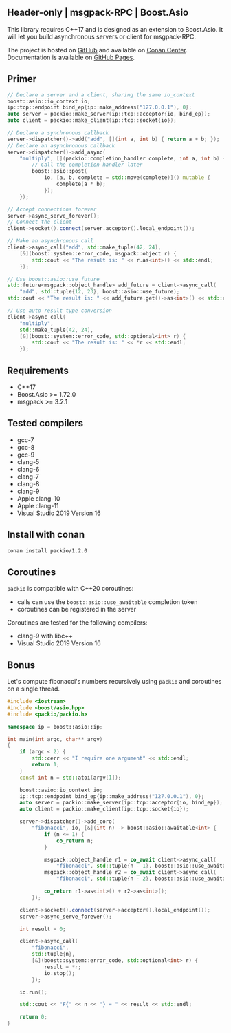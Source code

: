 
## Header-only | msgpack-RPC | Boost.Asio

This library requires C++17 and is designed as an extension to Boost.Asio. It will let you build asynchronous servers or client for msgpack-RPC.

The project is hosted on [GitHub](https://github.com/qchateau/packio/) and available on [Conan Center](https://conan.io/center/). Documentation is available on [GitHub Pages](https://qchateau.github.io/packio/).

## Primer

```cpp
// Declare a server and a client, sharing the same io_context
boost::asio::io_context io;
ip::tcp::endpoint bind_ep{ip::make_address("127.0.0.1"), 0};
auto server = packio::make_server(ip::tcp::acceptor{io, bind_ep});
auto client = packio::make_client(ip::tcp::socket{io});

// Declare a synchronous callback
server->dispatcher()->add("add", [](int a, int b) { return a + b; });
// Declare an asynchronous callback
server->dispatcher()->add_async(
    "multiply", [](packio::completion_handler complete, int a, int b) {
        // Call the completion handler later
        boost::asio::post(
            io, [a, b, complete = std::move(complete)]() mutable {
                complete(a * b);
            });
    });

// Accept connections forever
server->async_serve_forever();
// Connect the client
client->socket().connect(server.acceptor().local_endpoint());

// Make an asynchronous call
client->async_call("add", std::make_tuple(42, 24),
    [&](boost::system::error_code, msgpack::object r) {
        std::cout << "The result is: " << r.as<int>() << std::endl;
    });

// Use boost::asio::use_future
std::future<msgpack::object_handle> add_future = client->async_call(
    "add", std::tuple{12, 23}, boost::asio::use_future);
std::cout << "The result is: " << add_future.get()->as<int>() << std::endl;

// Use auto result type conversion
client->async_call(
    "multiply",
    std::make_tuple(42, 24),
    [&](boost::system::error_code, std::optional<int> r) {
        std::cout << "The result is: " << *r << std::endl;
    });
```

## Requirements

- C++17
- Boost.Asio >= 1.72.0
- msgpack >= 3.2.1

## Tested compilers

- gcc-7
- gcc-8
- gcc-9
- clang-5
- clang-6
- clang-7
- clang-8
- clang-9
- Apple clang-10
- Apple clang-11
- Visual Studio 2019 Version 16

## Install with conan

```bash
conan install packio/1.2.0
```

## Coroutines

``packio`` is compatible with C++20 coroutines:
- calls can use the ``boost::asio::use_awaitable`` completion token
- coroutines can be registered in the server

Coroutines are tested for the following compilers:
- clang-9 with libc++
- Visual Studio 2019 Version 16

## Bonus

Let's compute fibonacci's numbers recursively using ``packio`` and coroutines on a single thread.

```cpp
#include <iostream>
#include <boost/asio.hpp>
#include <packio/packio.h>

namespace ip = boost::asio::ip;

int main(int argc, char** argv)
{
    if (argc < 2) {
        std::cerr << "I require one argument" << std::endl;
        return 1;
    }
    const int n = std::atoi(argv[1]);

    boost::asio::io_context io;
    ip::tcp::endpoint bind_ep{ip::make_address("127.0.0.1"), 0};
    auto server = packio::make_server(ip::tcp::acceptor{io, bind_ep});
    auto client = packio::make_client(ip::tcp::socket{io});

    server->dispatcher()->add_coro(
        "fibonacci", io, [&](int n) -> boost::asio::awaitable<int> {
            if (n <= 1) {
                co_return n;
            }

            msgpack::object_handle r1 = co_await client->async_call(
                "fibonacci", std::tuple{n - 1}, boost::asio::use_awaitable);
            msgpack::object_handle r2 = co_await client->async_call(
                "fibonacci", std::tuple{n - 2}, boost::asio::use_awaitable);

            co_return r1->as<int>() + r2->as<int>();
        });

    client->socket().connect(server->acceptor().local_endpoint());
    server->async_serve_forever();

    int result = 0;

    client->async_call(
        "fibonacci",
        std::tuple{n},
        [&](boost::system::error_code, std::optional<int> r) {
            result = *r;
            io.stop();
        });

    io.run();

    std::cout << "F{" << n << "} = " << result << std::endl;

    return 0;
}
```
